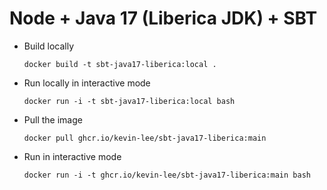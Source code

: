 # Node + Java 17 (Liberica JDK) + SBT

* Build locally
  ```shell
  docker build -t sbt-java17-liberica:local .
  ```

* Run locally in interactive mode
  ```shell
  docker run -i -t sbt-java17-liberica:local bash
  ```

* Pull the image
  ```shell
  docker pull ghcr.io/kevin-lee/sbt-java17-liberica:main
  ```

* Run in interactive mode
  ```shell
  docker run -i -t ghcr.io/kevin-lee/sbt-java17-liberica:main bash
  ```
